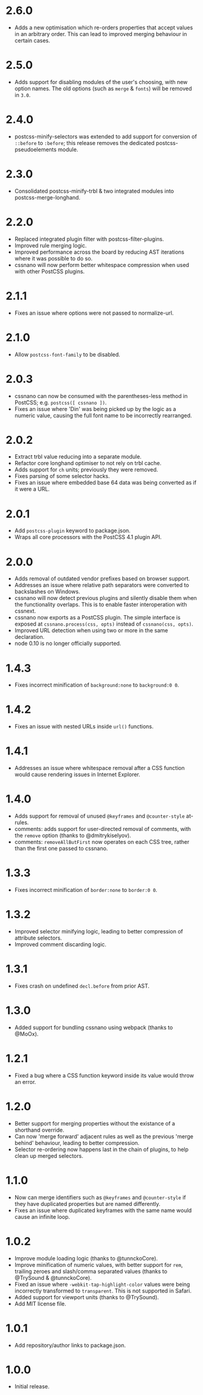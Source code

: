# 2.6.0

* Adds a new optimisation which re-orders properties that accept values in
  an arbitrary order. This can lead to improved merging behaviour in certain
  cases.

# 2.5.0

* Adds support for disabling modules of the user's choosing, with new option
  names. The old options (such as `merge` & `fonts`) will be removed in `3.0`.

# 2.4.0

* postcss-minify-selectors was extended to add support for conversion of
  `::before` to `:before`; this release removes the dedicated
  postcss-pseudoelements module.

# 2.3.0

* Consolidated postcss-minify-trbl & two integrated modules into
  postcss-merge-longhand.

# 2.2.0

* Replaced integrated plugin filter with postcss-filter-plugins.
* Improved rule merging logic.
* Improved performance across the board by reducing AST iterations where it
  was possible to do so.
* cssnano will now perform better whitespace compression when used with other
  PostCSS plugins.

# 2.1.1

* Fixes an issue where options were not passed to normalize-url.

# 2.1.0

* Allow `postcss-font-family` to be disabled.

# 2.0.3

* cssnano can now be consumed with the parentheses-less method in PostCSS; e.g.
  `postcss([ cssnano ])`.
* Fixes an issue where 'Din' was being picked up by the logic as a numeric
  value, causing the full font name to be incorrectly rearranged.

# 2.0.2

* Extract trbl value reducing into a separate module.
* Refactor core longhand optimiser to not rely on trbl cache.
* Adds support for `ch` units; previously they were removed.
* Fixes parsing of some selector hacks.
* Fixes an issue where embedded base 64 data was being converted as if it were
  a URL.

# 2.0.1

* Add `postcss-plugin` keyword to package.json.
* Wraps all core processors with the PostCSS 4.1 plugin API.

# 2.0.0

* Adds removal of outdated vendor prefixes based on browser support.
* Addresses an issue where relative path separators were converted to
  backslashes on Windows.
* cssnano will now detect previous plugins and silently disable them when the
  functionality overlaps. This is to enable faster interoperation with cssnext.
* cssnano now exports as a PostCSS plugin. The simple interface is exposed
  at `cssnano.process(css, opts)` instead of `cssnano(css, opts)`.
* Improved URL detection when using two or more in the same declaration.
* node 0.10 is no longer officially supported.

# 1.4.3

* Fixes incorrect minification of `background:none` to `background:0 0`.

# 1.4.2

* Fixes an issue with nested URLs inside `url()` functions.

# 1.4.1

* Addresses an issue where whitespace removal after a CSS function would cause
  rendering issues in Internet Explorer.

# 1.4.0

* Adds support for removal of unused `@keyframes` and `@counter-style` at-rules.
* comments: adds support for user-directed removal of comments, with the
  `remove` option (thanks to @dmitrykiselyov).
* comments: `removeAllButFirst` now operates on each CSS tree, rather than the
  first one passed to cssnano.

# 1.3.3

* Fixes incorrect minification of `border:none` to `border:0 0`.

# 1.3.2

* Improved selector minifying logic, leading to better compression of attribute
  selectors.
* Improved comment discarding logic.

# 1.3.1

* Fixes crash on undefined `decl.before` from prior AST.

# 1.3.0

* Added support for bundling cssnano using webpack (thanks to @MoOx).

# 1.2.1

* Fixed a bug where a CSS function keyword inside its value would throw
  an error.

# 1.2.0

* Better support for merging properties without the existance of a shorthand
  override.
* Can now 'merge forward' adjacent rules as well as the previous 'merge behind'
  behaviour, leading to better compression.
* Selector re-ordering now happens last in the chain of plugins, to help clean
  up merged selectors.

# 1.1.0

* Now can merge identifiers such as `@keyframes` and `@counter-style` if they
  have duplicated properties but are named differently.
* Fixes an issue where duplicated keyframes with the same name would cause
  an infinite loop.

# 1.0.2

* Improve module loading logic (thanks to @tunnckoCore).
* Improve minification of numeric values, with better support for `rem`,
  trailing zeroes and slash/comma separated values
  (thanks to @TrySound & @tunnckoCore).
* Fixed an issue where `-webkit-tap-highlight-color` values were being
  incorrectly transformed to `transparent`. This is not supported in Safari.
* Added support for viewport units (thanks to @TrySound).
* Add MIT license file.

# 1.0.1

* Add repository/author links to package.json.

# 1.0.0

* Initial release.
